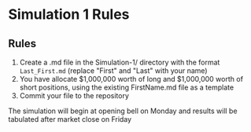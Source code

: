 # Simulation 1 Rules

## Rules

1. Create a .md file in the Simulation-1/ directory with the format `Last_First.md` (replace "First" and "Last" with your name)
2. You have allocate $1,000,000 worth of long and $1,000,000 worth of short positions, using the existing FirstName.md file as a template
3. Commit your file to the repository

The simulation will begin at opening bell on Monday and results will be tabulated after market close on Friday

